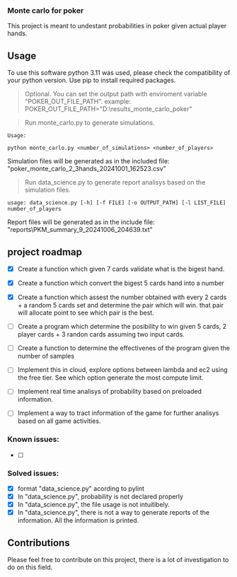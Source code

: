### Monte carlo for poker

This project is meant to undestant probabilities in poker given actual player hands.

## Usage

To use this software python 3.11 was used, please check the compatibility of your python version. Use pip to install required packages. 

> Optional. You can set the output path with enviroment variable "POKER_OUT_FILE_PATH". example: 
> POKER_OUT_FILE_PATH="D:\results_monte_carlo_poker\"

> Run monte_carlo.py to generate simulations.

```
Usage:

python monte_carlo.py <number_of_simulations> <number_of_players>
```

Simulation files will be generated as in the included file: "poker_monte_carlo_2_3hands_20241001_162523.csv"

> Run data_science.py to generate report analisys based on the simulation files.

```
usage: data_science.py [-h] [-f FILE] [-o OUTPUT_PATH] [-l LIST_FILE] number_of_players
```

Report files will be generated as in the include file: "reports\PKM_summary_9_20241006_204639.txt"

## project roadmap

 - [x] Create a function which given 7 cards validate what is the bigest hand.
 - [x] Create a function which convert the bigest 5 cards hand into a number
 - [x] Create a function which assest the number obtained with every 2 cards + a random 5 cards set and determine the pair which will win. that pair will allocate point to see which pair is the best.

 - [ ] Create a program which determine the posibility to win given 5 cards, 2 player cards + 3 randon cards assuming two input cards.
 - [ ] Create a function to determine the effectivenes of the program given the number of samples
 - [ ] Implement this in cloud, explore options between lambda and ec2 using the free tier. See which option generate the most compute limit.
 - [ ] Implement real time analisys of probability based on preloaded information.
 - [ ] Implement a way to tract information of the game for further analisys based on all game activities. 

### Known issues:
 - [ ]

### Solved issues:
 - [x] format "data_science.py" acording to pylint
 - [x] In "data_science.py", probability is not declared properly
 - [x] In "data_science.py", the file  usage is not intuitibely. 
 - [x] In "data_science.py", there is not a way to generate reports of the information. All the information is printed.

## Contributions 

Please feel free to contribute on this project, there is a lot of investigation to do on this field.

